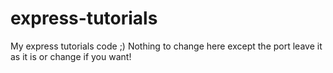 # express-tutorials
My express tutorials code ;)
Nothing to change here except the port leave it as it is or change if you want!

